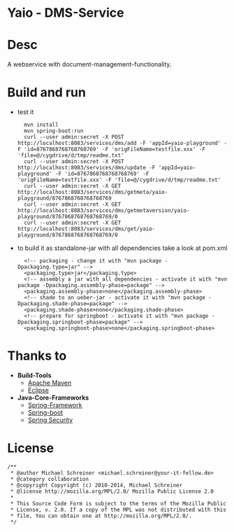 Yaio - DMS-Service
=====================

# Desc
A webservice with document-management-functionality.


# Build and run
- test it

        mvn install
        mvn spring-boot:run
        curl --user admin:secret -X POST http://localhost:8083/services/dms/add -F 'appId=yaio-playground' -F 'id=8767868768768768769' -F 'origFileName=testfile.xxx' -F 'file=@/cygdrive/d/tmp/readme.txt'
        curl --user admin:secret -X POST http://localhost:8083/services/dms/update -F 'appId=yaio-playground' -F 'id=8767868768768768769' -F 'origFileName=testfile.xxx' -F 'file=@/cygdrive/d/tmp/readme.txt'
        curl --user admin:secret -X GET http://localhost:8083/services/dms/getmeta/yaio-playground/8767868768768768769
        curl --user admin:secret -X GET http://localhost:8083/services/dms/getmetaversion/yaio-playground/8767868768768768769/0
        curl --user admin:secret -X GET http://localhost:8083/services/dms/get/yaio-playground/8767868768768768769/0

- to build it as standalone-jar with all dependencies take a look at pom.xml

        <!-- packaging - change it with "mvn package -Dpackaging.type=jar" -->
        <packaging.type>jar</packaging.type>
        <!-- assembly a jar with all dependencies - activate it with "mvn package -Dpackaging.assembly-phase=package" -->
        <packaging.assembly-phase>none</packaging.assembly-phase>
        <!-- shade to an ueber-jar - activate it with "mvn package -Dpackaging.shade-phase=package" -->
        <packaging.shade-phase>none</packaging.shade-phase>
        <!-- prepare for springboot - activate it with "mvn package -Dpackaging.springboot-phase=package" -->
        <packaging.springboot-phase>none</packaging.springboot-phase>

# Thanks to
- **Build-Tools**
    - [Apache Maven](https://github.com/apache/maven)
    - [Eclipse](http://eclipse.org/)
- **Java-Core-Frameworks**
    - [Spring-Framework](https://github.com/spring-projects/spring-framework)
    - [Spring-boot](https://github.com/spring-projects/spring-boot)
    - [Spring Security](https://github.com/spring-projects/spring-security)

# License
    /**
     * @author Michael Schreiner <michael.schreiner@your-it-fellow.de>
     * @category collaboration
     * @copyright Copyright (c) 2010-2014, Michael Schreiner
     * @license http://mozilla.org/MPL/2.0/ Mozilla Public License 2.0
     *
     * This Source Code Form is subject to the terms of the Mozilla Public
     * License, v. 2.0. If a copy of the MPL was not distributed with this
     * file, You can obtain one at http://mozilla.org/MPL/2.0/.
     */
